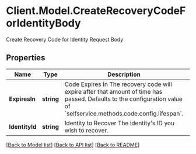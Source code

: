 # Client.Model.CreateRecoveryCodeForIdentityBody
Create Recovery Code for Identity Request Body

## Properties

Name | Type | Description | Notes
------------ | ------------- | ------------- | -------------
**ExpiresIn** | **string** | Code Expires In  The recovery code will expire after that amount of time has passed. Defaults to the configuration value of &#x60;selfservice.methods.code.config.lifespan&#x60;. | [optional] 
**IdentityId** | **string** | Identity to Recover  The identity&#39;s ID you wish to recover. | 

[[Back to Model list]](../README.md#documentation-for-models) [[Back to API list]](../README.md#documentation-for-api-endpoints) [[Back to README]](../README.md)

